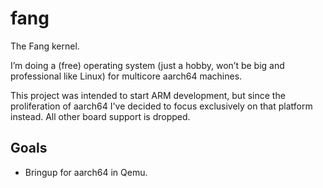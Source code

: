 fang
====

The Fang kernel.

I’m doing a (free) operating system (just a hobby, won’t be big and
professional like Linux) for multicore aarch64 machines.

This project was intended to start ARM development, but since the
proliferation of aarch64 I've decided to focus exclusively on that
platform instead. All other board support is dropped.

## Goals

* Bringup for aarch64 in Qemu.
